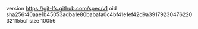 version https://git-lfs.github.com/spec/v1
oid sha256:40aae1b45053adba1e80babafa0c4bf41e1ef42d9a39179230476220321155cf
size 10056
